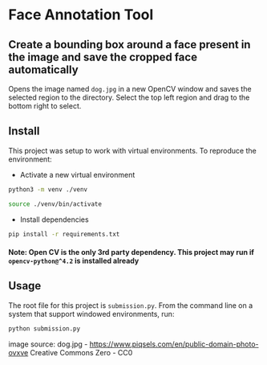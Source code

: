 # Face Annotation Tool

## Create a bounding box around a face present in the image and save the cropped face automatically

Opens the image named `dog.jpg` in a new OpenCV window and saves the selected region to the directory. Select the top left region and drag to the bottom right to select.

## Install

This project was setup to work with virtual environments. To reproduce the environment:

- Activate a new virtual environment

```bash
python3 -m venv ./venv
```

```bash
source ./venv/bin/activate
```

- Install dependencies

```bash
pip install -r requirements.txt
```

#### Note: Open CV is the only 3rd party dependency. This project may run if `opencv-python@^4.2` is installed already

## Usage

The root file for this project is `submission.py`. From the command line on a system that support windowed environments, run:

```bash
python submission.py
```

image source:
dog.jpg - https://www.piqsels.com/en/public-domain-photo-ovxve
Creative Commons Zero - CC0
